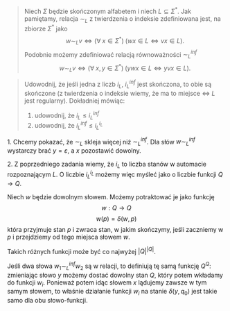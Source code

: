 > Niech $\Sigma$ będzie skończonym alfabetem i niech $L\subseteq\Sigma^*$. Jak pamiętamy, relacja $\sim_L$ z twierdzenia o indeksie zdefiniowana jest, na zbiorze $\Sigma^*$ jako 
> $$w\sim_L v\iff(\forall\;x\in \Sigma^*)\; (wx\in L\iff vx\in L).$$
> Podobnie możemy zdefiniować relacją równoważności $\sim_L^{inf}$
> $$w\sim_L v\iff(\forall\;x,y\in \Sigma^*)\; (ywx\in L\iff yvx\in L).$$

> Udowodnij, że jeśli jedna z liczb $i_L$, $i_L^{inf}$ jest skończona, to obie są skończone (z twierdzenia o indeksie wiemy, że ma to miejsce $\iff$ $L$ jest regularny). Dokładniej mówiąc:
> 1. udowodnij, że $i_L\leq i_L^{inf}$
> 2. udowodnij, że $i_L^{inf}\leq i_L^{i_L}$

1\. 
Chcemy pokazać, że $\sim_L$ skleja więcej niż $\sim_L^{inf}$. Dla słów $w\sim_L^{inf}$ wystarczy brać $y=\varepsilon$, a $x$ pozostawić dowolny. 

2\. 
Z poprzedniego zadania wiemy, że $i_L$ to liczba stanów w automacie rozpoznającym $L$. O liczbie $i_L^{i_L}$ możemy więc myśleć jako o liczbie funkcji $Q\to Q$. 

Niech $w$ będzie dowolnym słowem. Możemy potraktować je jako funkcję 
$$w:Q\to Q$$
$$w(p)=\delta(w, p)$$
która przyjmuje stan $p$ i zwraca stan, w jakim skończymy, jeśli zaczniemy w $p$ i przejdziemy od tego miejsca słowem $w$. 

Takich różnych funkcji może być co najwyżej $|Q|^{|Q|}$. 

Jeśli dwa słowa $w_1\sim_L^{inf}w_2$ są w relacji, to definiują tę samą funkcję $Q^Q$: zmieniając słowo $y$ możemy dostać dowolny stan $Q$, który potem wkładamy do funkcji $w_i$. Ponieważ potem idąc słowem $x$ lądujemy zawsze w tym samym słowem, to właśnie działanie funkcji $w_i$ na stanie $\delta(y, q_0)$ jest takie samo dla obu słowo-funkcji.